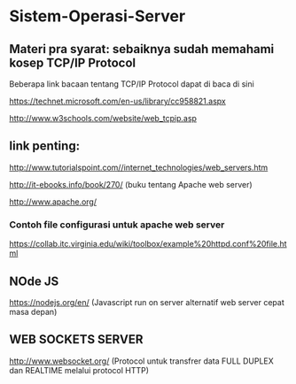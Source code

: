 # Sistem-Operasi-Server

## Materi pra syarat: sebaiknya sudah memahami kosep TCP/IP Protocol

Beberapa link bacaan tentang TCP/IP Protocol dapat di baca di sini

https://technet.microsoft.com/en-us/library/cc958821.aspx

http://www.w3schools.com/website/web_tcpip.asp

## link penting:

http://www.tutorialspoint.com//internet_technologies/web_servers.htm

http://it-ebooks.info/book/270/  (buku tentang Apache web server)

http://www.apache.org/

### Contoh file configurasi untuk apache web server

https://collab.itc.virginia.edu/wiki/toolbox/example%20httpd.conf%20file.html


## NOde JS

https://nodejs.org/en/   (Javascript run on server alternatif web server cepat masa depan)

## WEB SOCKETS SERVER 

http://www.websocket.org/    (Protocol untuk transfrer data FULL DUPLEX dan REALTIME melalui protocol HTTP)
 

